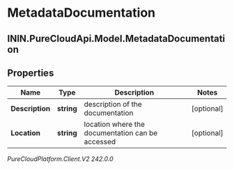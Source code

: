 # MetadataDocumentation

## ININ.PureCloudApi.Model.MetadataDocumentation

## Properties

|Name | Type | Description | Notes|
|------------ | ------------- | ------------- | -------------|
| **Description** | **string** | description of the documentation | [optional] |
| **Location** | **string** | location where the documentation can be accessed | [optional] |



_PureCloudPlatform.Client.V2 242.0.0_
